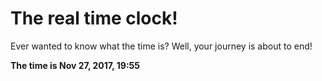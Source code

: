 # The real time clock!

Ever wanted to know what the time is? Well, your journey is about to end!

**The time is Nov 27, 2017, 19:55**